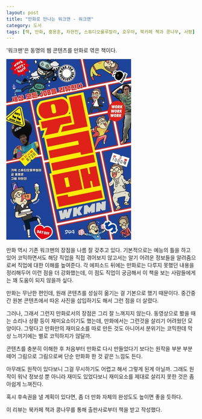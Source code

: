 ```yaml
---
layout: post
title: "만화로 만나는 워크맨 - 워크맨"
category: 도서
tags: [책, 만화, 홍용훈, 차현진, 스튜디오룰루랄라, 호우야, 북카페 책과 콩나무, 서평]
---
```


'워크맨'은
동명의 웹 콘텐츠를 만화로 엮은 책이다.

![표지](/images/work-man-comic-book-h480.jpg)

만화 역시 기존 워크맨의 장점을 나름 잘 갖추고 있다.
기본적으로는 예능의 틀을 하고 있어 코믹하면서도
해당 직업을 직접 겪어보지 않고서는 알기 어려운 정보들을 알려줌으로써
직업에 대한 이해를 높여준다.
각 에피소드 뒤에는 만화로는 다루지 못했던 내용을 정리해두어 이런 점을 더 강화했는데,
이 점도 직업이 궁금해서 이 책을 보는 사람들에게는 꽤 도움이 되지 않을까 싶다.

만화는 무난한 편인데,
원래 콘텐츠를 성실히 옮기는 걸 기본으로 했기 때문이다.
중간중간 원본 콘텐츠에서 따온 사진을 삽입하기도 해서 그런 점을 더 살렸다.

그러나, 그래서 그런지 만화로서의 장점은 그리 잘 느껴지지 않는다.
동영상으로 봤을 때는 소리나 상황 등이 재미요소이기도 했는데,
만화에서는 그런것을 살리기 어려웠던 모양이다.
그렇다고 만화만의 재미요소를 따로 만든 것도 아니어서
분위기는 코믹한데 막상 느끼기에는 별로 코믹하지가 않달까.

콘텐츠를 충분히 이해한 후
처음부터 만화로 다시 만들었다기 보다는
원작을 부분 부분 떼어 그림으로 그림으로써
단순 만화화 한 것 같은 느낌도 든다.

아무래도 원작이 있다보니 그걸 무시하기도 어렵고 해서 그렇게 된게 아닐까.
그래도 원작이 워낙 정보성 뿐 아니라 재미도 있었다보니
재미요소를 제대로 살리지 못한 것은 좀 아쉽게 느껴진다.

혹시 후속권을 낼 계획이 있다면,
좀 더 만화 자체의 완성도도 높이면 좋을 듯하다.



<div class="im im-info">
이 리뷰는 북카페 책과 콩나무를 통해 출판사로부터 책을 받고 작성했다.
</div>
